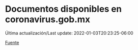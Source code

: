 # Documentos disponibles en coronavirus.gob.mx

Última actualización/Last update: 2022-01-03T20:23:25-06:00

 [Fuente](https://coronavirus.gob.mx/)
